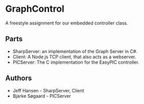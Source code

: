 # GraphControl

A freestyle assignment for our embedded controller class.

## Parts

* SharpServer: an implementation of the Graph Server in C#.
* Client: A Node.js TCP client, that also acts as a webserver.
* PICServer: The C implementation for the EasyPIC controller.


## Authors

* Jeff Hansen - SharpServer, Client
* Bjarke Søgaard - PICServer
